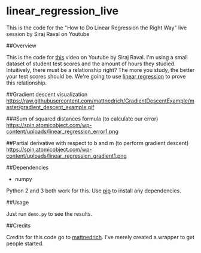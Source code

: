 # linear_regression_live
This is the code for the "How to Do Linear Regression the Right Way" live session by Siraj Raval on Youtube


##Overview

This is the code for [this](https://youtu.be/uwwWVAgJBcM) video on Youtube by Siraj Raval. I'm using a small dataset of student test scores and the amount of hours they studied. Intuitively, there must be a relationship right? The more you study, the better your test scores should be. We're going to use [linear regression](https://onlinecourses.science.psu.edu/stat501/node/250) to prove this relationship. 


##Gradient descent visualization
https://raw.githubusercontent.com/mattnedrich/GradientDescentExample/master/gradient_descent_example.gif

###Sum of squared distances formula (to calculate our error)
https://spin.atomicobject.com/wp-content/uploads/linear_regression_error1.png

##Partial derivative with respect to b and m (to perform gradient descent)
https://spin.atomicobject.com/wp-content/uploads/linear_regression_gradient1.png

##Dependencies

* numpy

Python 2 and 3 both work for this. Use [pip](https://pip.pypa.io/en/stable/) to install any dependencies.

##Usage

Just run ``demo.py`` to see the results.

##Credits

Credits for this code go to [mattnedrich](https://github.com/mattnedrich). I've merely created a wrapper to get people started. 
